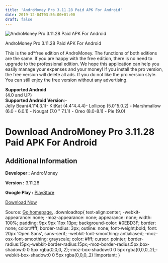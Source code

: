 ```yaml
---
title: 'AndroMoney Pro 3.11.28 Paid APK For Android'
date: 2019-12-04T03:56:00+01:00
draft: false
---
```


![AndroMoney Pro 3.11.28 Paid APK For Android](https://i0.wp.com/apkhome.net/wp-content/uploads/2019/12/AndroMoney-Pro-3.11.28-Paid.png "AndroMoney Pro 3.11.28 Paid APK For Android")

  

AndroMoney Pro 3.11.28 Paid APK For Android

This is the ad\*free edition of AndroMoney. The functions of both editions are the same. If you are happy with the free edition, there is no need to upgrade to the professional edition. We hope this application can help you easily manage your expenses and your money! If you install the pro version, the free version will delete all ads. If you do not like the pro version style. You can still enjoy the free version without any advertising.

**Supported Android**  
{4.0 and UP}  
**Supported Android Version**:-  
Jelly Bean(4.1"4.3.1)- KitKat (4.4"4.4.4)- Lollipop (5.0"5.0.2) - Marshmallow (6.0 - 6.0.1) - Nougat (7.0 " 7.1.1) - Oreo (8.0-8.1) - Pie (9.0)

Download AndroMoney Pro 3.11.28 Paid APK For Android
====================================================

Additional Information
----------------------

**Developer :** AndroMoney

**Version :** 3.11.28

**Google Play :** [PlayStore](https://play.google.com/store/apps/details?id=com.andromoney.pro)

  

[Download Now](https://store4app.co/post/andromoney-pro-3-11-28-paid-apk-for-android_1575391651)

  
Source: [Go homepage.](https://store4app.co/post/andromoney-pro-3-11-28-paid-apk-for-android_1575391651) .downloadtop{ text-align:center; -webkit-appearance: none; -moz-appearance: none; appearance: none; width: 100%; padding: 9px 9px 11px 13px; background-color: #0EBD3F; border: none; color:#fff; border-radius: 3px; outline: none; font-weight;bold; font: 20px 'Open Sans', sans-serif; -webkit-font-smoothing: antialiased; -moz-osx-font-smoothing: grayscale; color: #fff; cursor: pointer; border-radius:15px;-webkit-border-radius:15px;-moz-border-radius:5px;box-shadow:0 0 5px rgba(0,0,0,.2);-moz-box-shadow:0 0 5px rgba(0,0,0,.2);-webkit-box-shadow:0 0 5px rgba(0,0,0,.2) !important; }